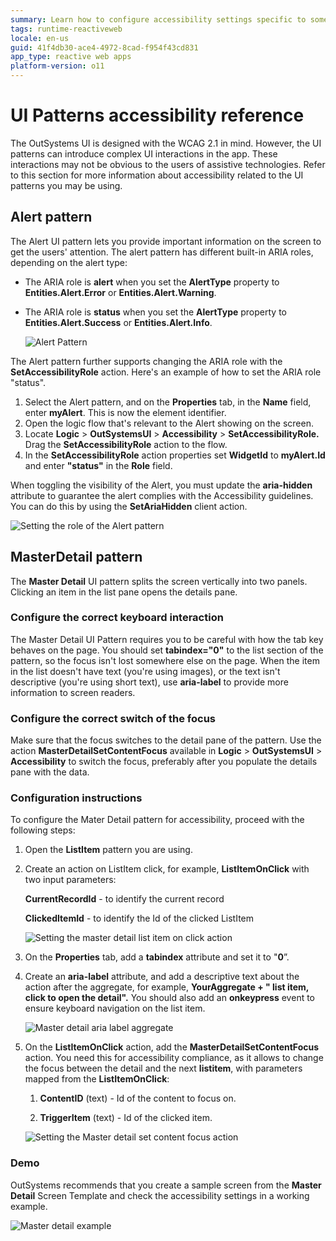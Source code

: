 ```yaml
---
summary: Learn how to configure accessibility settings specific to some OutSystems UI patterns.
tags: runtime-reactiveweb
locale: en-us
guid: 41f4db30-ace4-4972-8cad-f954f43cd831
app_type: reactive web apps
platform-version: o11
---
```


# UI Patterns accessibility reference

The OutSystems UI is designed with the WCAG 2.1 in mind. However, the UI patterns can introduce complex UI interactions in the app. These interactions may not be obvious to the users of assistive technologies. Refer to this section for more information about accessibility related to the UI patterns you may be using.

## Alert pattern

The Alert UI pattern lets you provide important information on the screen to get the users' attention. The alert pattern has different built-in ARIA roles, depending on the alert type:

* The ARIA role is **alert** when you set the **AlertType** property to **Entities.Alert.Error** or **Entities.Alert.Warning**.
* The ARIA role is **status** when you set the **AlertType** property to **Entities.Alert.Success** or **Entities.Alert.Info**.

    ![Alert Pattern](images/alert-pattern-ss.png)

The Alert pattern further supports changing the ARIA role with the **SetAccessibilityRole** action. Here's an example of how to set the ARIA role "status".

1. Select the Alert pattern, and on the **Properties** tab, in the **Name** field, enter **myAlert**. This is now the element identifier.
1. Open the logic flow that's relevant to the Alert showing on the screen.
1. Locate **Logic** > **OutSystemsUI** > **Accessibility** > **SetAccessibilityRole.** Drag the **SetAccessibilityRole** action to the flow.
1. In the **SetAccessibilityRole** action properties set **WidgetId** to **myAlert.Id** and enter **"status"** in the **Role** field.

When toggling the visibility of the Alert, you must update the **aria-hidden** attribute to guarantee the alert complies with the Accessibility guidelines. You can do this by using the **SetAriaHidden** client action.

![Setting the role of the Alert pattern](images/set-role-alert-pattern-ss.png)

## MasterDetail pattern

The **Master Detail** UI pattern splits the screen vertically into two panels. Clicking an item in the list pane opens the details pane.

### Configure the correct keyboard interaction

The Master Detail UI Pattern requires you to be careful with how the tab key behaves on the page. You should set **tabindex="0"** to the list section of the pattern, so the focus isn't lost somewhere else on the page. When the item in the list doesn't have text (you're using images), or the text isn't descriptive (you're using short text), use **aria-label** to provide more information to screen readers.

### Configure the correct switch of the focus

Make sure that the focus switches to the detail pane of the pattern. Use the action **MasterDetailSetContentFocus** available in **Logic** > **OutSystemsUI** > **Accessibility** to switch the focus, preferably after you populate the details pane with the data.

### Configuration instructions

To configure the Mater Detail pattern for accessibility, proceed with the following steps:

1. Open the **ListItem** pattern you are using.
1. Create an action on ListItem click, for example, **ListItemOnClick** with two input parameters:

    **CurrentRecordId** - to identify the current record

    **ClickedItemId** - to identify the Id of the clicked ListItem

    ![Setting the master detail list item on click action](images/master-detail-listitemonclick-ss.png)

1. On the **Properties** tab, add a **tabindex** attribute and set it to "**0**”.
1. Create an **aria-label** attribute, and add a descriptive text about the action after the aggregate, for example, **YourAggregate + " list item, click to open the detail".** You should also add an **onkeypress** event to  ensure keyboard navigation on the list item.

    ![Master detail aria label aggregate](images/master-detail-aria-label-aggregate-ss.png)

1. On the **ListItemOnClick** action, add the **MasterDetailSetContentFocus** action. You need this for accessibility compliance, as it allows to change the focus between the detail and the next **listitem**, with parameters mapped from the **ListItemOnClick**:

    1. **ContentID** (text) - Id of the content to focus on.

    1. **TriggerItem** (text) - Id of the clicked item.

    ![Setting the Master detail set content focus action](images/master-detail-setcontentfocus-ss.png)

### Demo

OutSystems recommends that you create a sample screen from the **Master Detail** Screen Template and check the accessibility settings in a working example.

![Master detail example](images/master-detail-example-ss.png)

